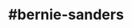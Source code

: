 ---
title: "#bernie-sanders"
hashtag: "bernie-sanders"
tags:
  - Politician
  - Presidential Candidate
  - Human Being
---